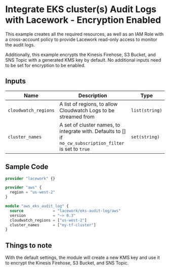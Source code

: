 # Integrate EKS cluster(s) Audit Logs with Lacework - Encryption Enabled

This example creates all the required resources, as well as an IAM Role with a cross-account policy to 
provide Lacework read-only access to monitor the audit logs.

Additionally, this example encrypts the Kinesis Firehose, S3 Bucket, and SNS Topic with a generated KMS key by default. No additional inputs need to be set for encryption to be enabled.

## Inputs

| Name                        | Description                                                                                               | Type           |
| --------------------------- | --------------------------------------------------------------------------------------------------------- | -------------- |
| `cloudwatch_regions`        | A list of regions, to allow Cloudwatch Logs to be streamed from                                           | `list(string)` |
| `cluster_names`             | A set of cluster names, to integrate with. Defaults to [] if `no_cw_subscription_filter` is set to `true` | `set(string)`  |

## Sample Code

```terraform
provider "lacework" {}

provider "aws" {
  region = "us-west-2"
}

module "aws_eks_audit_log" {
  source             = "lacework/eks-audit-log/aws"
  version            = "~> 0.3"
  cloudwatch_regions = ["us-west-2"]
  cluster_names      = ["my-tf-cluster"]
}
```

## Things to note
With the default settings, the module will create a new KMS key and use it to encrypt the Kinesis Firehose, S3 Bucket, and SNS Topic.


